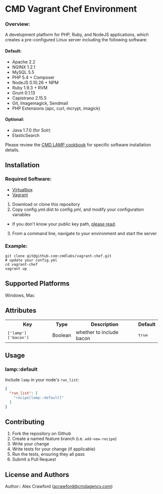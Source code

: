 # CMD Vagrant Chef Environment

### Overview:

A development platform for PHP, Ruby, and NodeJS applications, which creates a pre-configured Linux server including the following software: 

#### Default:

- Apache 2.2
- NGINX 1.2.1
- MySQL 5.5
- PHP 5.4 + Composer
- NodeJS 0.10.26 + NPM
- Ruby 1.9.3 + RVM
- Grunt 0.1.13
- Capistrano 2.15.5
- Git, Imagemagick, Sendmail
- PHP Extensions (apc, curl, mcrypt, imagick)

#### Optional:

- Java 1.7.0 (for Solr)
- ElasticSearch

Please review the [CMD LAMP cookbook](https://github.com/cmd-cookbooks/lamp) for specific software installation details.

## Installation

### Required Software:

- [Virtualbox](https://www.virtualbox.org/)
- [Vagrant](http://www.vagrantup.com/)

1. Download or clone this repository
2. Copy config.yml.dist to config.yml, and modify your configuration variables
  - If you don't know your public key path, [please read](https://help.github.com/articles/generating-ssh-keys).
3. From a command line, navigate to your environment and start the server

### Example:

```
git clone git@github.com:cmdlabs/vagrant-chef.git
# update your config.yml
cd vagrant-chef
vagrant up
```

## Supported Platforms

Windows, Mac

## Attributes

<table>
  <tr>
    <th>Key</th>
    <th>Type</th>
    <th>Description</th>
    <th>Default</th>
  </tr>
  <tr>
    <td><tt>['lamp']['bacon']</tt></td>
    <td>Boolean</td>
    <td>whether to include bacon</td>
    <td><tt>true</tt></td>
  </tr>
</table>

## Usage

### lamp::default

Include `lamp` in your node's `run_list`:

```json
{
  "run_list": [
    "recipe[lamp::default]"
  ]
}
```

## Contributing

1. Fork the repository on Github
2. Create a named feature branch (i.e. `add-new-recipe`)
3. Write your change
4. Write tests for your change (if applicable)
5. Run the tests, ensuring they all pass
6. Submit a Pull Request

## License and Authors

Author:: Alex Crawford (acrawford@cmdagency.com)
